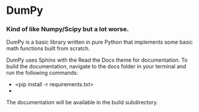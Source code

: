 # DumPy
### Kind of like Numpy/Scipy but a lot worse.
DumPy is a basic library written in pure Python that implements some basic math functions built from scratch.

DumPy uses Sphinx with the Read the Docs theme for documentation. To build the documentation, navigate to the docs folder in your terminal and run the following commands:
  * <pip install -r requirements.txt>
  * <MAKE html>
The documentation will be available in the build subdirectory.